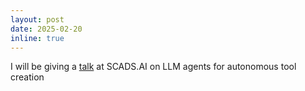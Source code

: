 ```yaml
---
layout: post
date: 2025-02-20
inline: true
---
```


I will be giving a [talk](https://events.scads.ai/event/98/#4-llm-agents-for-autonomously) at SCADS.AI on LLM agents for autonomous tool creation